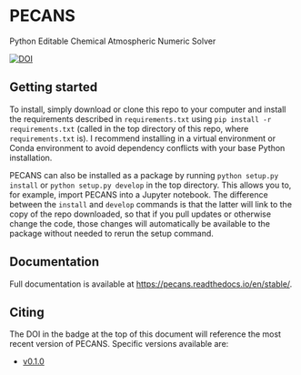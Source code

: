 # PECANS
Python Editable Chemical Atmospheric Numeric Solver

[![DOI](https://zenodo.org/badge/94652282.svg)](https://zenodo.org/badge/latestdoi/94652282)

## Getting started

To install, simply download or clone this repo to your computer and install the requirements
described in `requirements.txt` using `pip install -r requirements.txt` (called in the top
directory of this repo, where `requirements.txt` is). I recommend installing in a virtual
environment or Conda environment to avoid dependency conflicts with your base Python installation.

PECANS can also be installed as a package by running `python setup.py install` or `python setup.py develop`
in the top directory. This allows you to, for example, import PECANS into a Jupyter notebook.
The difference between the `install` and `develop` commands is that the latter will link to 
the copy of the repo downloaded, so that if you pull updates or otherwise change the code, those
changes will automatically be available to the package without needed to rerun the setup command.

## Documentation

Full documentation is available at https://pecans.readthedocs.io/en/stable/.

## Citing 

The DOI in the badge at the top of this document will reference the most recent version of PECANS.
Specific versions available are:

* [v0.1.0](https://doi.org/10.5281/zenodo.3386652)
